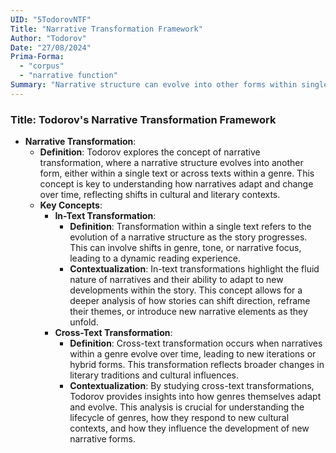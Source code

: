 ```yaml
---
UID: "5TodorovNTF"
Title: "Narrative Transformation Framework"
Author: "Todorov"
Date: "27/08/2024"
Prima-Forma:
  - "corpus"
  - "narrative function"
Summary: "Narrative structure can evolve into other forms within single texts or across texts. The two methods are in-text transformations or cross-text transformations"
---
```


### Title: **Todorov's Narrative Transformation Framework**

- **Narrative Transformation**:
  - **Definition**: Todorov explores the concept of narrative transformation, where a narrative structure evolves into another form, either within a single text or across texts within a genre. This concept is key to understanding how narratives adapt and change over time, reflecting shifts in cultural and literary contexts.
  - **Key Concepts**:
    - **In-Text Transformation**:
      - **Definition**: Transformation within a single text refers to the evolution of a narrative structure as the story progresses. This can involve shifts in genre, tone, or narrative focus, leading to a dynamic reading experience.
      - **Contextualization**: In-text transformations highlight the fluid nature of narratives and their ability to adapt to new developments within the story. This concept allows for a deeper analysis of how stories can shift direction, reframe their themes, or introduce new narrative elements as they unfold.
    - **Cross-Text Transformation**:
      - **Definition**: Cross-text transformation occurs when narratives within a genre evolve over time, leading to new iterations or hybrid forms. This transformation reflects broader changes in literary traditions and cultural influences.
      - **Contextualization**: By studying cross-text transformations, Todorov provides insights into how genres themselves adapt and evolve. This analysis is crucial for understanding the lifecycle of genres, how they respond to new cultural contexts, and how they influence the development of new narrative forms.